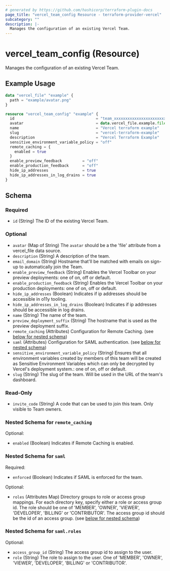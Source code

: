 ```yaml
---
# generated by https://github.com/hashicorp/terraform-plugin-docs
page_title: "vercel_team_config Resource - terraform-provider-vercel"
subcategory: ""
description: |-
  Manages the configuration of an existing Vercel Team.
---
```


# vercel_team_config (Resource)

Manages the configuration of an existing Vercel Team.

## Example Usage

```terraform
data "vercel_file" "example" {
  path = "example/avatar.png"
}

resource "vercel_team_config" "example" {
  id                                    = "team_xxxxxxxxxxxxxxxxxxxxxxxx"
  avatar                                = data.vercel_file.example.file
  name                                  = "Vercel terraform example"
  slug                                  = "vercel-terraform-example"
  description                           = "Vercel Terraform Example"
  sensitive_environment_variable_policy = "off"
  remote_caching = {
    enabled = true
  }
  enable_preview_feedback         = "off"
  enable_production_feedback      = "off"
  hide_ip_addresses               = true
  hide_ip_addresses_in_log_drains = true
}
```

<!-- schema generated by tfplugindocs -->
## Schema

### Required

- `id` (String) The ID of the existing Vercel Team.

### Optional

- `avatar` (Map of String) The `avatar` should be a the 'file' attribute from a vercel_file data source.
- `description` (String) A description of the team.
- `email_domain` (String) Hostname that'll be matched with emails on sign-up to automatically join the Team.
- `enable_preview_feedback` (String) Enables the Vercel Toolbar on your preview deployments: one of on, off or default.
- `enable_production_feedback` (String) Enables the Vercel Toolbar on your production deployments: one of on, off or default.
- `hide_ip_addresses` (Boolean) Indicates if ip addresses should be accessible in o11y tooling.
- `hide_ip_addresses_in_log_drains` (Boolean) Indicates if ip addresses should be accessible in log drains.
- `name` (String) The name of the team.
- `preview_deployment_suffix` (String) The hostname that is used as the preview deployment suffix.
- `remote_caching` (Attributes) Configuration for Remote Caching. (see [below for nested schema](#nestedatt--remote_caching))
- `saml` (Attributes) Configuration for SAML authentication. (see [below for nested schema](#nestedatt--saml))
- `sensitive_environment_variable_policy` (String) Ensures that all environment variables created by members of this team will be created as Sensitive Environment Variables which can only be decrypted by Vercel's deployment system.: one of on, off or default.
- `slug` (String) The slug of the team. Will be used in the URL of the team's dashboard.

### Read-Only

- `invite_code` (String) A code that can be used to join this team. Only visible to Team owners.

<a id="nestedatt--remote_caching"></a>
### Nested Schema for `remote_caching`

Optional:

- `enabled` (Boolean) Indicates if Remote Caching is enabled.


<a id="nestedatt--saml"></a>
### Nested Schema for `saml`

Required:

- `enforced` (Boolean) Indicates if SAML is enforced for the team.

Optional:

- `roles` (Attributes Map) Directory groups to role or access group mappings. For each directory key, specify either a role or access group id. The role should be one of 'MEMBER', 'OWNER', 'VIEWER', 'DEVELOPER', 'BILLING' or 'CONTRIBUTOR'. The access group id should be the id of an access group. (see [below for nested schema](#nestedatt--saml--roles))

<a id="nestedatt--saml--roles"></a>
### Nested Schema for `saml.roles`

Optional:

- `access_group_id` (String) The access group id to assign to the user.
- `role` (String) The role to assign to the user. One of 'MEMBER', 'OWNER', 'VIEWER', 'DEVELOPER', 'BILLING' or 'CONTRIBUTOR'.
